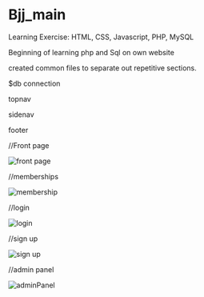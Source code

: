 # Bjj_main

Learning Exercise: HTML, CSS, Javascript, PHP, MySQL 



Beginning of learning php and Sql on own website

created common files to separate out repetitive sections.

$db connection

topnav

sidenav

footer 

//Front page

![front page](https://user-images.githubusercontent.com/72698786/153197398-f840b20b-6f5c-4fd2-b525-e494f40fe081.JPG)


//memberships

![membership](https://user-images.githubusercontent.com/72698786/153197480-5c738b8b-d62f-4b1d-a0e1-0a3ad0cfe474.JPG)


//login

![login](https://user-images.githubusercontent.com/72698786/153197509-bc974f84-d7d2-47d7-bc15-5a8e24164044.JPG)


//sign up

![sign up](https://user-images.githubusercontent.com/72698786/153198370-536d5419-105f-4762-bee6-8cf8407a93a4.JPG)


//admin panel

![adminPanel](https://user-images.githubusercontent.com/72698786/153198397-6ea5a183-3266-4141-995e-71f61c8067eb.JPG)

